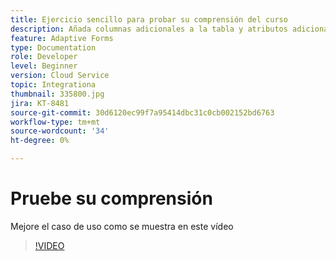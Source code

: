 ```yaml
---
title: Ejercicio sencillo para probar su comprensión del curso
description: Añada columnas adicionales a la tabla y atributos adicionales a los criterios de búsqueda
feature: Adaptive Forms
type: Documentation
role: Developer
level: Beginner
version: Cloud Service
topic: Integrationa
thumbnail: 335800.jpg
jira: KT-8481
source-git-commit: 30d6120ec99f7a95414dbc31c0cb002152bd6763
workflow-type: tm+mt
source-wordcount: '34'
ht-degree: 0%

---
```


# Pruebe su comprensión

Mejore el caso de uso como se muestra en este vídeo

>[!VIDEO](https://video.tv.adobe.com/v/335800?quality=12&learn=on)

